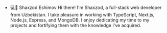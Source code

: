 - 💻👋 Shaxzod Eshimov
Hi there! I'm Shaxzod, a full-stack web developer from Uzbekistan. I take pleasure in working with TypeScript, Next.js, Node.js, Express, and MongoDB. I enjoy dedicating my time to my projects and fortifying them with the knowledge I've acquired.

  

<!---
ShaxzodEshimov/ShaxzodEshimov is a ✨ special ✨ repository because its `README.md` (this file) appears on your GitHub profile.
You can click the Preview link to take a look at your changes.
--->
